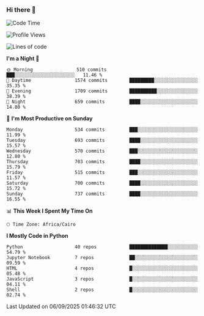 ### Hi there 👋

<!--
**AMR-KELEG/AMR-KELEG** is a ✨ _special_ ✨ repository because its `README.md` (this file) appears on your GitHub profile.

Here are some ideas to get you started:

- 🔭 I’m currently working on ...
- 🌱 I’m currently learning ...
- 👯 I’m looking to collaborate on ...
- 🤔 I’m looking for help with ...
- 💬 Ask me about ...
- 📫 How to reach me: ...
- 😄 Pronouns: ...
- ⚡ Fun fact: ...
-->

<!--START_SECTION:waka-->
![Code Time](http://img.shields.io/badge/Code%20Time-0%20secs-blue)

![Profile Views](http://img.shields.io/badge/Profile%20Views-0-blue)

![Lines of code](https://img.shields.io/badge/From%20Hello%20World%20I%27ve%20Written-25.7%20million%20lines%20of%20code-blue)

**I'm a Night 🦉** 

```text
🌞 Morning                510 commits         ███░░░░░░░░░░░░░░░░░░░░░░   11.46 % 
🌆 Daytime                1574 commits        █████████░░░░░░░░░░░░░░░░   35.35 % 
🌃 Evening                1709 commits        ██████████░░░░░░░░░░░░░░░   38.39 % 
🌙 Night                  659 commits         ████░░░░░░░░░░░░░░░░░░░░░   14.80 % 
```
📅 **I'm Most Productive on Sunday** 

```text
Monday                   534 commits         ███░░░░░░░░░░░░░░░░░░░░░░   11.99 % 
Tuesday                  693 commits         ████░░░░░░░░░░░░░░░░░░░░░   15.57 % 
Wednesday                570 commits         ███░░░░░░░░░░░░░░░░░░░░░░   12.80 % 
Thursday                 703 commits         ████░░░░░░░░░░░░░░░░░░░░░   15.79 % 
Friday                   515 commits         ███░░░░░░░░░░░░░░░░░░░░░░   11.57 % 
Saturday                 700 commits         ████░░░░░░░░░░░░░░░░░░░░░   15.72 % 
Sunday                   737 commits         ████░░░░░░░░░░░░░░░░░░░░░   16.55 % 
```


📊 **This Week I Spent My Time On** 

```text
🕑︎ Time Zone: Africa/Cairo
```

**I Mostly Code in Python** 

```text
Python                   40 repos            ██████████████░░░░░░░░░░░   54.79 % 
Jupyter Notebook         7 repos             ██░░░░░░░░░░░░░░░░░░░░░░░   09.59 % 
HTML                     4 repos             █░░░░░░░░░░░░░░░░░░░░░░░░   05.48 % 
JavaScript               3 repos             █░░░░░░░░░░░░░░░░░░░░░░░░   04.11 % 
Shell                    2 repos             █░░░░░░░░░░░░░░░░░░░░░░░░   02.74 % 
```




 Last Updated on 06/09/2025 01:46:32 UTC
<!--END_SECTION:waka-->
